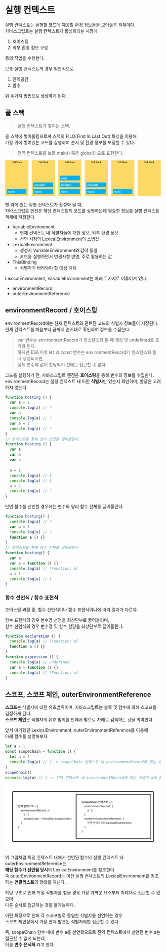 # 실행 컨텍스트

실행 컨텍스트는 실행할 코드에 제공할 환경 정보들을 모아놓은 객체이다.  
자바스크립트는 실행 컨텍스트가 활성화되는 시점에 

1. 호이스팅
2. 외부 환경 정보 구성  

등의 작업을 수행한다.

보통 실행 컨택스트의 경우 일반적으로 

1. 전역공간
2. 함수

위 두가지 방법으로 생성하게 된다.

## 콜 스택

> 실행 컨텍스트가 쌓이는 스택. 

콜 스택에 쌓아올림으로써 스택의 FILO(First In Last Out) 특성을 이용해  
가장 위에 쌓여있는 코드를 실행하여 순서 및 환경 정보를 보장할 수 있다. 

> 전역 컨텍스트를 보통 main() 혹은 global() 으로 표현한다.

![Alt text](lee-image1.png)

맨 위에 있는 실행 컨텍스트가 활성화 될 때,  
자바스크립트 엔진은 해당 컨텍스트의 코드를 실행하는데 필요한 정보를 실행 컨텍스트 객체에 저장한다.

- VariableEnvironment 
  - 현재 컨택스트 내 식별자들에 대한 정보, 외부 환경 정보
  - 선언 시점의 LexicalEnvironment의 스냅샷
- LexicalEnvironment
  - 생성시 VariableEnvironment와 값이 동일
  - 코드를 실행하면서 변경사항 반영, 주로 활용하는 값
- ThisBinding
  - 식별자가 바라봐야 할 대상 객체

LexicalEnvironment, VariableEnvironment는 아래 두가지로 이루어져 있다.
- environmentRecord
- outerEnvironmentReference

## environmentRecord / 호이스팅

environmentRecord에는 현재 컨텍스트와 관련된 코드의 식별자 정보들이 저장된다.  
현재 컨텍스트를 처음부터 끝까지 순서대로 확인하여 정보를 수집한다.

>var 변수는 environmentRecord가 인스턴스화 될 때 생성 및 undefined로 초기화 된다.  
하지만 ES6 이후 let 과 const 변수는 environmentRecord가 인스턴스화 될 때 생성되지만,  
실제 변수에 값이 할당되기 전에는 접근할 수 없다.

코드를 실행하기 전, 자바스크립트 엔진은 **호이스팅**을 통해 변수의 정보를 수집한다.  
environmentRecord는 실행 컨택스트 내 어떤 **식별자**만 있는지 확인하며, 할당은 고려하지 않는다.

```javascript
function hosting () {
  var a = 1
  console.log(a) // ?
  var a
  console.log(a) // ?
  var a = 2
  console.log(a) // ?
}
// 호이스팅을 통해 변수 선언을 끌어올린다.
function hosting () {
  var a
  var a
  var a

  a = 1
  console.log(a) // 1
  console.log(a) // 1
  a = 2
  console.log(a) // 2
}
```
반면 함수를 선언할 경우에는 변수와 달리 함수 전체를 끌어올린다.

```javascript
function hosting() {
  console.log(a) // ?
  var a = 1
  console.log(a) // ?
  function a () {}
}
// 호이스팅을 통해 함수 전체를 끌어올린다
function hosting() {
  var a
  var a = function () {}
  console.log(a) // [Function: a]
  a = 1
  console.log(a) // 1
}
```

### 함수 선언식 / 함수 표현식

호이스팅 과정 중, 함수 선언식이나 함수 표현식이냐에 따라 결과가 다르다.

함수 표현식의 경우 변수명 선언을 최상단부로 끌어올리며,  
함수 선언식의 경우 변수명 및 함수 할당을 최상단부로 끌어올린다.

```javascript
function declaration () {
  console.log(a) // [Function: a]
  function a () {}
}
function expression () {
  console.log(a) // undefined
  var a = function () {}
  console.log(a) // [Function: a]
}
```

## 스코프, 스코프 체인, outerEnvironmentReference
**스코프**는 식별자에 대한 유효범위이며, 자바스크립트는 블록 및 함수에 의해 스코프를 결정하게 된다.  
**스코프 체인**은 식별자의 유효 범위를 안에서 밖으로 차례로 검색하는 것을 의미한다.

앞서 얘기했던 LexicalEnvironment, outerEnvironmentReference를 이용해  
아래 함수를 설명해보자.
```javascript
let a = 1
const scopeChain = function () {
  let a = 2
  console.log(a) // 2 -> scopeChain 컨텍스트 내 environmentRecord에 있는 식별자 a에 접근
}
scopeChain()
console.log(a) // 1 -> 전역 컨텍스트 내 environmentRecord에 있는 식별자 a에 접근
```

![Alt text](lee-image2.png)

위 그림처럼 특정 컨텍스트 내에서 선언된 함수의 실행 컨텍스트 내 outerEnvironmentReference는  
**해당 함수가 선언될 당시**의 LexicalEnvironment를 참조한다.  
즉 outerEnvironmentRecord는 이전 실행 컨텍스트의 LexicalEnvironment를 참조하는 **연결리스트**의 형태를 지닌다.

햐덩 구조로 인해 특정 식별자를 찾을 경우 가장 가까운 요소부터 차례대로 접근할 수 있으며  
다른 순서로 접근하는 것을 불가능하다.

이런 특징으로 인해 각 스코프별로 동일한 식별자를 선언하는 경우  
스코프 체인상에서 가장 먼저 발견된 식별자에만 접근할 수 있다.

즉, scopeChain 함수 내에 변수 a를 선언했으므로 전역 컨텍스트에서 선언된 변수 a는 접근할 수 없게 되는데,  
이를 **변수 은닉화** 라고 한다. 